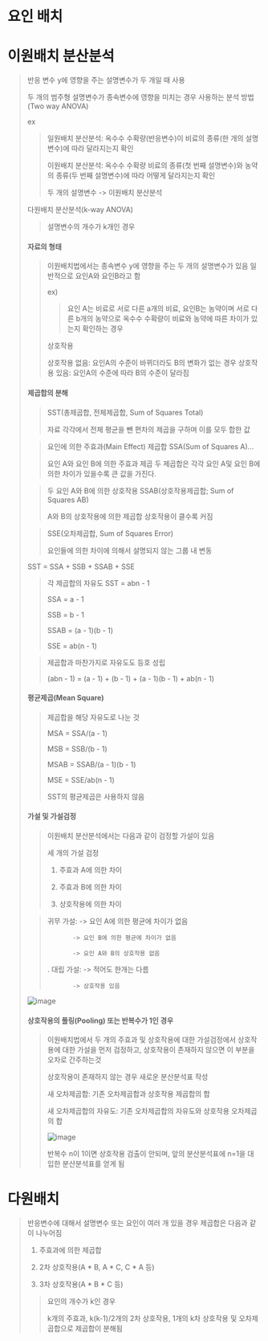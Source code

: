 # 요인 배치

# 이원배치 분산분석

> 반응 변수 y에 영향을 주는 설명변수가 두 개일 때 사용
> 
> 두 개의 범주형 설명변수가 종속변수에 영향을 미치는 경우 사용하는 분석 방법(Two way ANOVA)
> 
>ex
> > 일원배치 분산분석: 옥수수 수확량(반응변수)이 비료의 종류(한 개의 설명변수)에 따라 달라지는지 확인
> > 
> > 이원배치 분산분석: 옥수수 수확량 비료의 종류(첫 번째 설명변수)와 농약의 종류(두 번째 설명변수)에 따라 어떻게 달라지는지 확인
> > 
> > 두 개의 설명변수 -> 이원배치 분산분석
> 
> 다원배치 분산분석(k-way ANOVA)
> 
> > 설명변수의 개수가 k개인 경우
> 
> #### 자료의 형태
> 
>  > 이원배치법에서는 종속변수 y에 영향을 주는 두 개의 설명변수가 있음
>  > 일반적으로 요인A와 요인B라고 함
>  >
>  > ex)
>  > > 요인 A는 비료로 서로 다른 a개의 비료, 요인B는 농약이며 서로 다른 b개의 농약으로 옥수수 수확량이 비료와 농약에 따른 차이가 있는지 확인하는 경우
>  >
>  > 상호작용
>  >
>  > 상호작용 없음: 요인A의 수준이 바뀌더라도 B의 변화가 없는 경우
>  > 상호작용 있음: 요인A의 수준에 따라 B의 수준이 달라짐
>  
> #### 제곱합의 분해
> 
> > SST(총제곱합, 전체제곱합, Sum of Squares Total)
> > 
> > 자료 각각에서 전체 평균을 뺀 편차의 제곱을 구하며 이를 모두 합한 값
> 
> > 요인에 의한 주효과(Main Effect) 제곱합 SSA(Sum of Squares A)...
> > 
> > 요인 A와 요인 B에 의한 주효과 제곱
> > 두 제곱합은 각각 요인 A및 요인 B에 의한 차이가 있을수록 큰 값을 가진다.
> 
> > 두 요인 A와 B에 의한 상호작용 SSAB(상호작용제곱합; Sum of Squares AB)
> > 
> > A와 B의 상호작용에 의한 제곱합
> > 상호작용이 클수록 커짐
> 
> > SSE(오차제곱합, Sum of Squares Error)
> > 
> > 요인들에 의한 차이에 의해서 설명되지 않는 그룹 내 변동
> 
> SST = SSA + SSB + SSAB + SSE
> 
> > 각 제곱합의 자유도 
> > SST = abn - 1
> > 
> > SSA = a - 1
> > 
> > SSB = b - 1
> > 
> > SSAB = (a - 1)(b - 1)
> > 
> > SSE = ab(n - 1)
> 
> > 제곱합과 마찬가지로 자유도도 등호 성립
> > 
> > (abn - 1) = (a - 1) + (b - 1) + (a - 1)(b - 1) + ab(n - 1)
> 
> #### 평균제곱(Mean Square)
> 
> > 제곱합을 해당 자유도로 나눈 것
> >
> > MSA = SSA/(a - 1)
> >
> > MSB = SSB/(b - 1)
> >
> > MSAB = SSAB/(a - 1)(b - 1)
> >
> > MSE = SSE/ab(n - 1)
> >
> > SST의 평균제곱은 사용하지 않음
> 
> #### 가설 및 가설검정
> 
> > 이원배치 분산분석에서는 다음과 같이 검정할 가설이 있음
> > 
> > 세 개의 가설 검정
> > 
> > 1. 주효과 A에 의한 차이
> > 
> > 2. 주효과 B에 의한 차이
> > 
> > 3. 상호작용에 의한 차이
> 
> > 귀무 가설: -> 요인 A에 의한 평균에 차이가 없음
> > 
> >            -> 요인 B에 의한 평균에 차이가 없음
> >            
> >            -> 요인 A와 B의 상호작용 없음
> > .
> > 대립 가설: -> 적어도 한개는 다름
> > 
> >            -> 상호작용 있음
> 
> ![image](https://user-images.githubusercontent.com/65435447/167795534-ab0c627a-e6b5-4df0-8790-9dcd9b8be42c.png)
>
> #### 상호작용의 풀링(Pooling) 또는 반복수가 1인 경우
> 
> > 이원배치법에서 두 개의 주효과 및 상호작용에 대한 가설검정에서 상호작용에 대한 가설을 먼저 검정하고, 상호작용이 존재하지 않으면 이 부분을 오차로 간주하는것
> >
> > 상호작용이 존재하지 않는 경우 새로운 분산분석표 작성
> > 
> > 새 오차제곱합: 기존 오차제곱합과 상호작용 제곱합의 합
> > 
> > 새 오차제곱합의 자유도: 기존 오차제곱합의 자유도와 상호작용 오차제곱의 합
> > 
> > ![image](https://user-images.githubusercontent.com/65435447/167797191-b2877619-666e-4838-be1e-544c6abf46a4.png)
> > 
> > 반복수 n이 1이면 상호작용 검출이 안되며, 앞의 분산분석표에 n=1을 대입한 분산분석표를 얻게 됨
> > 

# 다원배치
>
> 반응변수에 대해서 설명변수 또는 요인이 여러 개 있을 경우 제곱합은 다음과 같이 나누어짐
>
> 1. 주효과에 의한 제곱합
>
> 2. 2차 상호작용(A * B, A * C, C * A 등)
>
> 3. 3차 상호작용(A * B * C 등)
>
> > 요인의 개수가 k인 경우
> > 
> > k개의 주효과, k(k-1)/2개의 2차 상호작용, 1개의 k차 상호작용 및 오차제곱합으로 제곱합이 분해됨






